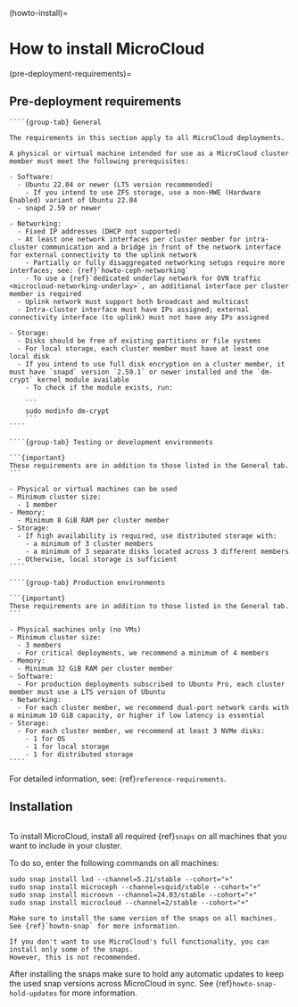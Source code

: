 (howto-install)=
# How to install MicroCloud

(pre-deployment-requirements)=
## Pre-deployment requirements

`````{tabs}
````{group-tab} General

The requirements in this section apply to all MicroCloud deployments.

A physical or virtual machine intended for use as a MicroCloud cluster member must meet the following prerequisites:

- Software:
  - Ubuntu 22.04 or newer (LTS version recommended)
    - If you intend to use ZFS storage, use a non-HWE (Hardware Enabled) variant of Ubuntu 22.04
  - snapd 2.59 or newer

- Networking:
  - Fixed IP addresses (DHCP not supported)
  - At least one network interfaces per cluster member for intra-cluster communication and a bridge in front of the network interface for external connectivity to the uplink network
    - Partially or fully disaggregated networking setups require more interfaces; see: {ref}`howto-ceph-networking`
    - To use a {ref}`dedicated underlay network for OVN traffic <microcloud-networking-underlay>`, an additional interface per cluster member is required
  - Uplink network must support both broadcast and multicast
  - Intra-cluster interface must have IPs assigned; external connectivity interface (to uplink) must not have any IPs assigned

- Storage:
  - Disks should be free of existing partitions or file systems
  - For local storage, each cluster member must have at least one local disk
  - If you intend to use full disk encryption on a cluster member, it must have `snapd` version `2.59.1` or newer installed and the `dm-crypt` kernel module available
    - To check if the module exists, run:

    ```
    sudo modinfo dm-crypt
    ```
````

````{group-tab} Testing or development environments

```{important}
These requirements are in addition to those listed in the General tab.
```

- Physical or virtual machines can be used
- Minimum cluster size:
  - 1 member
- Memory:
  - Minimum 8 GiB RAM per cluster member
- Storage:
  - If high availability is required, use distributed storage with:
    - a minimum of 3 cluster members
    - a minimum of 3 separate disks located across 3 different members
  - Otherwise, local storage is sufficient
````

````{group-tab} Production environments

```{important}
These requirements are in addition to those listed in the General tab.
```

- Physical machines only (no VMs)
- Minimum cluster size:
  - 3 members
  - For critical deployments, we recommend a minimum of 4 members
- Memory:
  - Minimum 32 GiB RAM per cluster member
- Software:
  - For production deployments subscribed to Ubuntu Pro, each cluster member must use a LTS version of Ubuntu
- Networking:
  - For each cluster member, we recommend dual-port network cards with a minimum 10 GiB capacity, or higher if low latency is essential
- Storage:
  - For each cluster member, we recommend at least 3 NVMe disks:
    - 1 for OS
    - 1 for local storage
    - 1 for distributed storage
````
`````

For detailed information, see: {ref}`reference-requirements`.

## Installation

```{youtube} https://www.youtube.com/watch?v=M0y0hQ16YuE
```

To install MicroCloud, install all required {ref}`snaps` on all machines that you want to include in your cluster.

To do so, enter the following commands on all machines:

    sudo snap install lxd --channel=5.21/stable --cohort="+"
    sudo snap install microceph --channel=squid/stable --cohort="+"
    sudo snap install microovn --channel=24.03/stable --cohort="+"
    sudo snap install microcloud --channel=2/stable --cohort="+"

```{note}
Make sure to install the same version of the snaps on all machines.
See {ref}`howto-snap` for more information.

If you don't want to use MicroCloud's full functionality, you can install only some of the snaps.
However, this is not recommended.
```

After installing the snaps make sure to hold any automatic updates to keep the used snap versions across MicroCloud in sync.
See {ref}`howto-snap-hold-updates` for more information.
